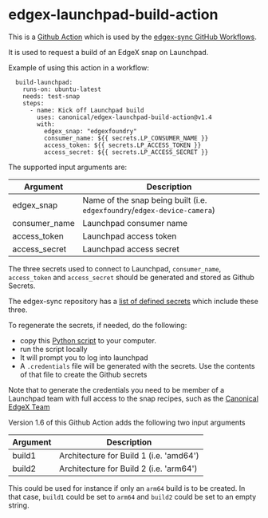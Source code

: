# edgex-launchpad-build-action

This is a [Github Action](https://docs.github.com/en/actions) which is used by the [edgex-sync GitHub Workflows](https://github.com/canonical/edgex-sync).

It is used to request a build of an EdgeX snap on Launchpad.


Example of using this action in a workflow:

```
  build-launchpad:
    runs-on: ubuntu-latest
    needs: test-snap
    steps:
      - name: Kick off Launchpad build
        uses: canonical/edgex-launchpad-build-action@v1.4
        with:
          edgex_snap: "edgexfoundry"
          consumer_name: ${{ secrets.LP_CONSUMER_NAME }}
          access_token: ${{ secrets.LP_ACCESS_TOKEN }}
          access_secret: ${{ secrets.LP_ACCESS_SECRET }}
```

The supported input arguments are:

|Argument|Description|
|---|---|
|edgex_snap|Name of the snap being built (i.e. `edgexfoundry`/`edgex-device-camera`)|
|consumer_name|Launchpad consumer name|
|access_token|Launchpad access token|
|access_secret|Launchpad access secret|

The three secrets used to connect to Launchpad, `consumer_name`, `access_token` and `access_secret` should be generated and stored as Github Secrets.

The edgex-sync repository has a [list of defined secrets](https://github.com/canonical/edgex-sync/settings/secrets/actions) which include these three.

To regenerate the secrets, if needed, do the following:
- copy this [Python script](https://github.com/canonical/edgex-sync/blob/main/utils/create-lp-credentals.py) to your computer.
- run the script locally
- It will prompt you to log into launchpad
- A `.credentials` file will be generated with the secrets. Use the contents of that file to create the Github secrets

Note that to generate the credentials you need to be member of a Launchpad team with full access to the snap recipes, such as the [Canonical EdgeX Team](https://launchpad.net/~canonical-edgex)


Version 1.6 of this Github Action adds the following two input arguments

|Argument|Description|
|---|---|
|build1|Architecture for Build 1 (i.e. 'amd64')|
|build2|Architecture for Build 2 (i.e. 'arm64')|

This could be used for instance if only an `arm64` build is to be created. In that case, `build1` could be set to `arm64` and `build2` could be set to an empty string.

